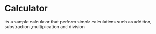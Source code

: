 # Calculator
its a sample calculator that perform simple calculations such as addition, substraction ,multiplication and division
